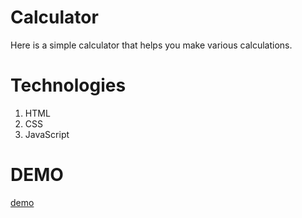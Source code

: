 # Calculator 
 Here is a simple calculator that helps you make various calculations.

# Technologies
1. HTML
2. CSS
3. JavaScript

# DEMO 
[demo](https://elenakorostiy.github.io/Calculator/)

